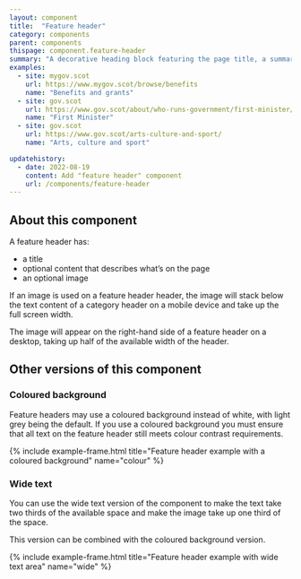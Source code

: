 ```yaml
---
layout: component
title:  "Feature header"
category: components
parent: components
thispage: component.feature-header
summary: "A decorative heading block featuring the page title, a summary and an image."
examples:
  - site: mygov.scot
    url: https://www.mygov.scot/browse/benefits
    name: "Benefits and grants"
  - site: gov.scot
    url: https://www.gov.scot/about/who-runs-government/first-minister/
    name: "First Minister"
  - site: gov.scot
    url: https://www.gov.scot/arts-culture-and-sport/
    name: "Arts, culture and sport"

updatehistory:
  - date: 2022-08-19
    content: Add "feature header" component
    url: /components/feature-header
---
```


## About this component

A feature header has:

* a title
* optional content that describes what’s on the page
* an optional image

If an image is used on a feature header header, the image will stack below the text content of a category header on a mobile device and take up the full screen width.

The image will appear on the right-hand side of a feature header on a desktop, taking up half of the available width of the header.

## Other versions of this component

### Coloured background

Feature headers may use a coloured background instead of white, with light grey being the default. If you use a coloured background you must ensure that all text on the feature header still meets colour contrast requirements.

{% include example-frame.html title="Feature header example with a coloured background" name="colour" %}

### Wide text

You can use the wide text version of the component to make the text take two thirds of the available space and make the image take up one third of the space.

This version can be combined with the coloured background version.

{% include example-frame.html title="Feature header example with wide text area" name="wide" %}
